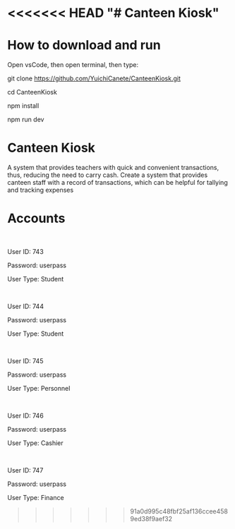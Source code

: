 <<<<<<< HEAD
"# Canteen Kiosk" 
=======
# How to download and run

Open vsCode, then open terminal, then type:

git clone https://github.com/YuichiCanete/CanteenKiosk.git

cd CanteenKiosk

npm install

npm run dev




# Canteen Kiosk

A system that provides teachers with quick and convenient transactions, thus, reducing the need to carry cash. Create a system that provides canteen staff with a record of transactions, which can be helpful for tallying and tracking expenses 

# Accounts

</br>

User ID: 743

Password: userpass

User Type: Student

</br>

User ID: 744

Password: userpass

User Type: Student

</br>

User ID: 745

Password: userpass

User Type: Personnel

</br>

User ID: 746

Password: userpass

User Type: Cashier

</br>

User ID: 747

Password: userpass

User Type: Finance
>>>>>>> 91a0d995c48fbf25af136ccee4589ed38f9aef32
